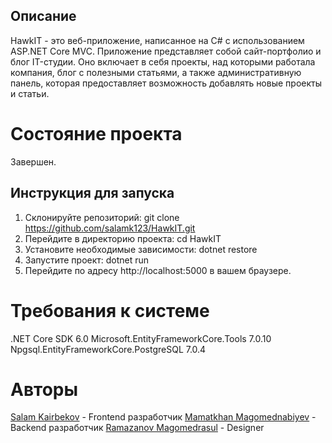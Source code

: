 ## Описание

HawkIT - это веб-приложение, написанное на C# с использованием ASP.NET Core MVC. Приложение представляет собой сайт-портфолио и блог IT-студии. Оно включает в себя проекты, над которыми работала компания, блог с полезными статьями, а также административную панель, которая предоставляет возможность добавлять новые проекты и статьи.
# Состояние проекта
Завершен.
## Инструкция для запуска
  1. Склонируйте репозиторий: git clone https://github.com/salamk123/HawkIT.git
  2. Перейдите в директорию проекта: cd HawkIT
  3. Установите необходимые зависимости: dotnet restore
  4. Запустите проект: dotnet run
  5. Перейдите по адресу http://localhost:5000 в вашем браузере.
# Требования к системе
.NET Core SDK 6.0
Microsoft.EntityFrameworkCore.Tools 7.0.10
Npgsql.EntityFrameworkCore.PostgreSQL 7.0.4
# Авторы
[Salam Kairbekov](https://github.com/salamk123) - Frontend разработчик
[Mamatkhan Magomednabiyev](https://github.com/MAMATKHAN) - Backend разработчик
[Ramazanov Magomedrasul]() - Designer
